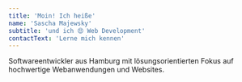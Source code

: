 ```yaml
---
title: 'Moin! Ich heiße'
name: 'Sascha Majewsky'
subtitle: 'und ich 😍 Web Development'
contactText: 'Lerne mich kennen'
---
```


Softwareentwickler aus Hamburg mit lösungsorientierten Fokus auf hochwertige Webanwendungen und Websites.
